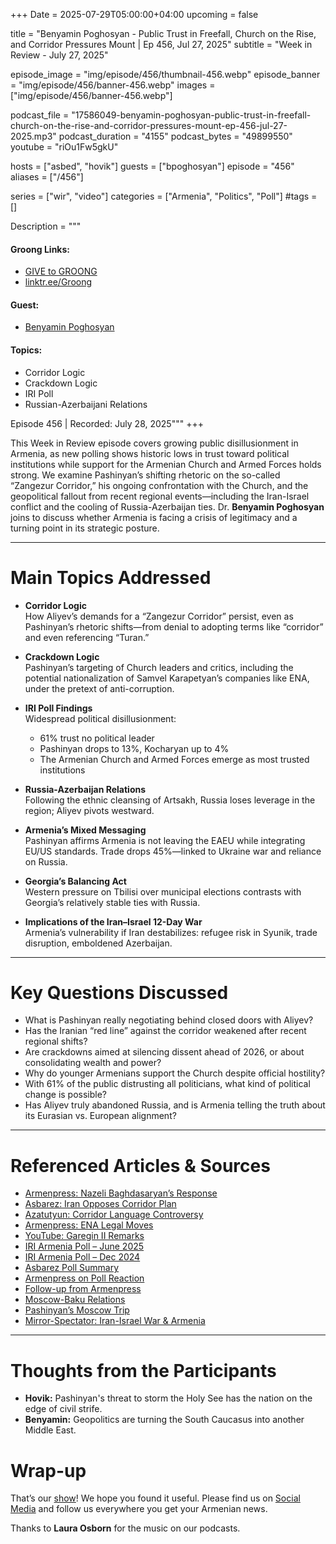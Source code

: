 +++
Date = 2025-07-29T05:00:00+04:00
upcoming = false

title = "Benyamin Poghosyan - Public Trust in Freefall, Church on the Rise, and Corridor Pressures Mount | Ep 456, Jul 27, 2025"
subtitle = "Week in Review - July 27, 2025"

episode_image = "img/episode/456/thumbnail-456.webp"
episode_banner = "img/episode/456/banner-456.webp"
images = ["img/episode/456/banner-456.webp"]

podcast_file = "17586049-benyamin-poghosyan-public-trust-in-freefall-church-on-the-rise-and-corridor-pressures-mount-ep-456-jul-27-2025.mp3"
podcast_duration = "4155"
podcast_bytes = "49899550"
youtube = "riOu1Fw5gkU"

hosts = ["asbed", "hovik"]
guests = ["bpoghosyan"]
episode = "456"
aliases = ["/456"]

series = ["wir", "video"]
categories = ["Armenia", "Politics", "Poll"]
#tags = []

Description = """

#### Groong Links:
* [GIVE to GROONG](https://podcasts.groong.org/donate)
* [linktr.ee/Groong](https://linktr.ee/groong)

#### Guest:
* [Benyamin Poghosyan](https://podcasts.groong.org/guest/bpoghosyan)

#### Topics: 
* Corridor Logic
* Crackdown Logic
* IRI Poll
* Russian-Azerbaijani Relations

Episode 456 | Recorded: July 28, 2025"""
+++

This Week in Review episode covers growing public disillusionment in Armenia, as new polling shows historic lows in trust toward political institutions while support for the Armenian Church and Armed Forces holds strong. We examine Pashinyan’s shifting rhetoric on the so-called “Zangezur Corridor,” his ongoing confrontation with the Church, and the geopolitical fallout from recent regional events—including the Iran-Israel conflict and the cooling of Russia-Azerbaijan ties. Dr. **Benyamin Poghosyan** joins to discuss whether Armenia is facing a crisis of legitimacy and a turning point in its strategic posture.

---

# Main Topics Addressed

- **Corridor Logic**  
  How Aliyev’s demands for a “Zangezur Corridor” persist, even as Pashinyan’s rhetoric shifts—from denial to adopting terms like “corridor” and even referencing “Turan.”

- **Crackdown Logic**  
  Pashinyan’s targeting of Church leaders and critics, including the potential nationalization of Samvel Karapetyan’s companies like ENA, under the pretext of anti-corruption.

- **IRI Poll Findings**  
  Widespread political disillusionment:  
  - 61% trust no political leader  
  - Pashinyan drops to 13%, Kocharyan up to 4%  
  - The Armenian Church and Armed Forces emerge as most trusted institutions

- **Russia-Azerbaijan Relations**  
  Following the ethnic cleansing of Artsakh, Russia loses leverage in the region; Aliyev pivots westward.

- **Armenia’s Mixed Messaging**  
  Pashinyan affirms Armenia is not leaving the EAEU while integrating EU/US standards. Trade drops 45%—linked to Ukraine war and reliance on Russia.

- **Georgia’s Balancing Act**  
  Western pressure on Tbilisi over municipal elections contrasts with Georgia’s relatively stable ties with Russia.

- **Implications of the Iran–Israel 12-Day War**  
  Armenia’s vulnerability if Iran destabilizes: refugee risk in Syunik, trade disruption, emboldened Azerbaijan.

---

# Key Questions Discussed

- What is Pashinyan really negotiating behind closed doors with Aliyev?  
- Has the Iranian “red line” against the corridor weakened after recent regional shifts?  
- Are crackdowns aimed at silencing dissent ahead of 2026, or about consolidating wealth and power?  
- Why do younger Armenians support the Church despite official hostility?  
- With 61% of the public distrusting all politicians, what kind of political change is possible?  
- Has Aliyev truly abandoned Russia, and is Armenia telling the truth about its Eurasian vs. European alignment?

---

# Referenced Articles & Sources

- [Armenpress: Nazeli Baghdasaryan’s Response](https://armenpress.am/en/article/1225308)  
- [Asbarez: Iran Opposes Corridor Plan](https://asbarez.com/iran-reasserts-opposition-to-bakus-corridor-scheme/)  
- [Azatutyun: Corridor Language Controversy](https://www.azatutyun.am/a/33438212.html)  
- [Armenpress: ENA Legal Moves](https://armenpress.am/en/article/1221075)  
- [YouTube: Garegin II Remarks](https://www.youtube.com/watch?v=hH0HHu7mh5o)  
- [IRI Armenia Poll – June 2025](https://www.iri.org/resources/public-opinion-survey-residents-of-armenia-june-2025/)  
- [IRI Armenia Poll – Dec 2024](https://www.iri.org/resources/public-opinion-survey-residents-of-armenia/)  
- [Asbarez Poll Summary](https://asbarez.com/new-poll-shows-dissatisfaction-with-pashinyan-his-office-and-his-party-as-large-percentage-opts-not-to-vote/)  
- [Armenpress on Poll Reaction](https://armenpress.am/en/article/1225425)  
- [Follow-up from Armenpress](https://armenpress.am/en/article/1225437)  
- [Moscow-Baku Relations](https://asbarez.com/moscow-says-relation-with-baku-at-difficult-juncture/)  
- [Pashinyan’s Moscow Trip](https://asbarez.com/pashinyan-tells-moscow-yerevan-will-not-leave-eurasian-economic-union/)  
- [Mirror-Spectator: Iran-Israel War & Armenia](https://mirrorspectator.com/2025/07/22/iran-israel-wars-implications-for-armenia/)

---

# Thoughts from the Participants

- **Hovik:** Pashinyan's threat to storm the Holy See has the nation on the edge of civil strife.  
- **Benyamin:** Geopolitics are turning the South Caucasus into another Middle East.



# Wrap-up

That’s our [show](https://podcasts.groong.org/)! We hope you found it useful. Please find us on [Social Media](https://linktr.ee/groong) and follow us everywhere you get your Armenian news.

Thanks to **Laura Osborn** for the music on our podcasts.

